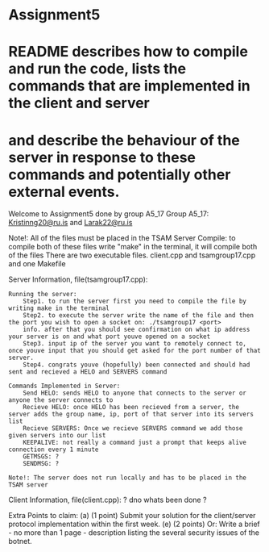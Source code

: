 # Assignment5
# README describes how to compile and run the code, lists the commands that are implemented in the client and server
# and describe the behaviour of the server in response to these commands and potentially other external events.


Welcome to Assignment5 done by group A5_17
    Group A5_17: Kristinng20@ru.is and Larak22@ru.is

Note!: All of the files must be placed in the TSAM Server 
Compile: to compile both of these files write "make" in the terminal, it will compile both of the files
There are two executable files. client.cpp and tsamgroup17.cpp and one Makefile


Server Information, file(tsamgroup17.cpp):

    Running the server:
        Step1. to run the server first you need to compile the file by writing make in the terminal
        Step2. to execute the server write the name of the file and then the port you wish to open a socket on: ./tsamgroup17 <port> 
        info. after that you should see confirmation on what ip address your server is on and what port youve opened on a socket
        Step3. input ip of the server you want to remotely connect to, once youve input that you should get asked for the port number of that server. 
        Step4. congrats youve (hopefully) been connected and should had sent and recieved a HELO and SERVERS command 

    Commands Implemented in Server:
        Send HELO: sends HELO to anyone that connects to the server or anyone the server connects to
        Recieve HELO: once HELO has been recieved from a server, the server adds the group name, ip, port of that server into its servers list
        Recieve SERVERS: Once we recieve SERVERS command we add those given servers into our list
        KEEPALIVE: not really a command just a prompt that keeps alive connection every 1 minute
        GETMSGS: ?
        SENDMSG: ?

    Note!: The server does not run locally and has to be placed in the TSAM server 

Client Information, file(client.cpp):
    ? dno whats been done ?


Extra Points to claim:
(a) (1 point) Submit your solution for the client/server protocol implementation within the first week.
(e) (2 points) Or: Write a brief - no more than 1 page - description listing the several security issues of the botnet.
